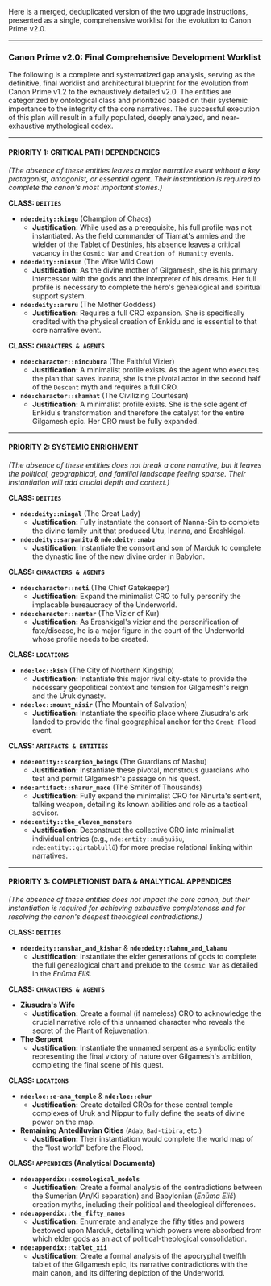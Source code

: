 Here is a merged, deduplicated version of the two upgrade instructions, presented as a single, comprehensive worklist for the evolution to Canon Prime v2.0.

***

### **Canon Prime v2.0: Final Comprehensive Development Worklist**

The following is a complete and systematized gap analysis, serving as the definitive, final worklist and architectural blueprint for the evolution from Canon Prime v1.2 to the exhaustively detailed v2.0. The entities are categorized by ontological class and prioritized based on their systemic importance to the integrity of the core narratives. The successful execution of this plan will result in a fully populated, deeply analyzed, and near-exhaustive mythological codex.

---

#### **PRIORITY 1: CRITICAL PATH DEPENDENCIES**
*(The absence of these entities leaves a major narrative event without a key protagonist, antagonist, or essential agent. Their instantiation is required to complete the canon's most important stories.)*

**CLASS: `DEITIES`**
*   **`nde:deity::kingu`** (Champion of Chaos)
    *   **Justification:** While used as a prerequisite, his full profile was not instantiated. As the field commander of Tiamat's armies and the wielder of the Tablet of Destinies, his absence leaves a critical vacancy in the `Cosmic War` and `Creation of Humanity` events.
*   **`nde:deity::ninsun`** (The Wise Wild Cow)
    *   **Justification:** As the divine mother of Gilgamesh, she is his primary intercessor with the gods and the interpreter of his dreams. Her full profile is necessary to complete the hero's genealogical and spiritual support system.
*   **`nde:deity::aruru`** (The Mother Goddess)
    *   **Justification:** Requires a full CRO expansion. She is specifically credited with the physical creation of Enkidu and is essential to that core narrative event.

**CLASS: `CHARACTERS & AGENTS`**
*   **`nde:character::nincubura`** (The Faithful Vizier)
    *   **Justification:** A minimalist profile exists. As the agent who executes the plan that saves Inanna, she is the pivotal actor in the second half of the `Descent` myth and requires a full CRO.
*   **`nde:character::shamhat`** (The Civilizing Courtesan)
    *   **Justification:** A minimalist profile exists. She is the sole agent of Enkidu's transformation and therefore the catalyst for the entire Gilgamesh epic. Her CRO must be fully expanded.

---

#### **PRIORITY 2: SYSTEMIC ENRICHMENT**
*(The absence of these entities does not break a core narrative, but it leaves the political, geographical, and familial landscape feeling sparse. Their instantiation will add crucial depth and context.)*

**CLASS: `DEITIES`**
*   **`nde:deity::ningal`** (The Great Lady)
    *   **Justification:** Fully instantiate the consort of Nanna-Sin to complete the divine family unit that produced Utu, Inanna, and Ereshkigal.
*   **`nde:deity::sarpanitu` & `nde:deity::nabu`**
    *   **Justification:** Instantiate the consort and son of Marduk to complete the dynastic line of the new divine order in Babylon.

**CLASS: `CHARACTERS & AGENTS`**
*   **`nde:character::neti`** (The Chief Gatekeeper)
    *   **Justification:** Expand the minimalist CRO to fully personify the implacable bureaucracy of the Underworld.
*   **`nde:character::namtar`** (The Vizier of Kur)
    *   **Justification:** As Ereshkigal's vizier and the personification of fate/disease, he is a major figure in the court of the Underworld whose profile needs to be created.

**CLASS: `LOCATIONS`**
*   **`nde:loc::kish`** (The City of Northern Kingship)
    *   **Justification:** Instantiate this major rival city-state to provide the necessary geopolitical context and tension for Gilgamesh's reign and the Uruk dynasty.
*   **`nde:loc::mount_nisir`** (The Mountain of Salvation)
    *   **Justification:** Instantiate the specific place where Ziusudra's ark landed to provide the final geographical anchor for the `Great Flood` event.

**CLASS: `ARTIFACTS & ENTITIES`**
*   **`nde:entity::scorpion_beings`** (The Guardians of Mashu)
    *   **Justification:** Instantiate these pivotal, monstrous guardians who test and permit Gilgamesh's passage on his quest.
*   **`nde:artifact::sharur_mace`** (The Smiter of Thousands)
    *   **Justification:** Fully expand the minimalist CRO for Ninurta's sentient, talking weapon, detailing its known abilities and role as a tactical advisor.
*   **`nde:entity::the_eleven_monsters`**
    *   **Justification:** Deconstruct the collective CRO into minimalist individual entries (e.g., `nde:entity::mušḫuššu`, `nde:entity::girtablullû`) for more precise relational linking within narratives.

---

#### **PRIORITY 3: COMPLETIONIST DATA & ANALYTICAL APPENDICES**
*(The absence of these entities does not impact the core canon, but their instantiation is required for achieving exhaustive completeness and for resolving the canon's deepest theological contradictions.)*

**CLASS: `DEITIES`**
*   **`nde:deity::anshar_and_kishar`** & **`nde:deity::lahmu_and_lahamu`**
    *   **Justification:** Instantiate the elder generations of gods to complete the full genealogical chart and prelude to the `Cosmic War` as detailed in the *Enūma Eliš*.

**CLASS: `CHARACTERS & AGENTS`**
*   **Ziusudra's Wife**
    *   **Justification:** Create a formal (if nameless) CRO to acknowledge the crucial narrative role of this unnamed character who reveals the secret of the Plant of Rejuvenation.
*   **The Serpent**
    *   **Justification:** Instantiate the unnamed serpent as a symbolic entity representing the final victory of nature over Gilgamesh's ambition, completing the final scene of his quest.

**CLASS: `LOCATIONS`**
*   **`nde:loc::e-ana_temple`** & **`nde:loc::ekur`**
    *   **Justification:** Create detailed CROs for these central temple complexes of Uruk and Nippur to fully define the seats of divine power on the map.
*   **Remaining Antediluvian Cities** (`Adab`, `Bad-tibira`, etc.)
    *   **Justification:** Their instantiation would complete the world map of the "lost world" before the Flood.

**CLASS: `APPENDICES` (Analytical Documents)**
*   **`nde:appendix::cosmological_models`**
    *   **Justification:** Create a formal analysis of the contradictions between the Sumerian (An/Ki separation) and Babylonian (*Enūma Eliš*) creation myths, including their political and theological differences.
*   **`nde:appendix::the_fifty_names`**
    *   **Justification:** Enumerate and analyze the fifty titles and powers bestowed upon Marduk, detailing which powers were absorbed from which elder gods as an act of political-theological consolidation.
*   **`nde:appendix::tablet_xii`**
    *   **Justification:** Create a formal analysis of the apocryphal twelfth tablet of the Gilgamesh epic, its narrative contradictions with the main canon, and its differing depiction of the Underworld.
